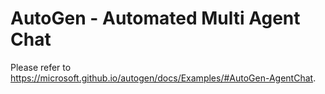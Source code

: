 # AutoGen - Automated Multi Agent Chat

Please refer to https://microsoft.github.io/autogen/docs/Examples/#AutoGen-AgentChat.
